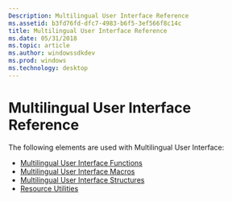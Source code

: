 ```yaml
---
Description: Multilingual User Interface Reference
ms.assetid: b3fd76fd-dfc7-4983-b6f5-3ef566f8c14c
title: Multilingual User Interface Reference
ms.date: 05/31/2018
ms.topic: article
ms.author: windowssdkdev
ms.prod: windows
ms.technology: desktop
---
```


# Multilingual User Interface Reference

The following elements are used with Multilingual User Interface:

-   [Multilingual User Interface Functions](multilingual-user-interface-functions.md)
-   [Multilingual User Interface Macros](multilingual-user-interface-macros.md)
-   [Multilingual User Interface Structures](multilingual-user-interface-structures.md)
-   [Resource Utilities](resource-utilities.md)

 

 



